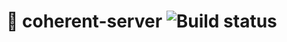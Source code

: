 # 💬 coherent-server ![Build status](https://github.com/matthewlucock/coherent-server/workflows/Build/badge.svg)
